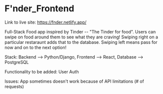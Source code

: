 # F'nder_Frontend

Link to live site: https://fnder.netlify.app/

Full-Stack Food app inspired by Tinder -- "The Tinder for food". Users can swipe on food around them to see what they are craving! Swiping right on a particular restaraunt adds that to the database. Swiping left means pass for now and on to the next option!

Stack: Backend --> Python/Django, Frontend --> React, Database --> PostgreSQL

Functionality to be added: User Auth

Issues: App sometimes doesn't work because of API limitations (# of requests)
